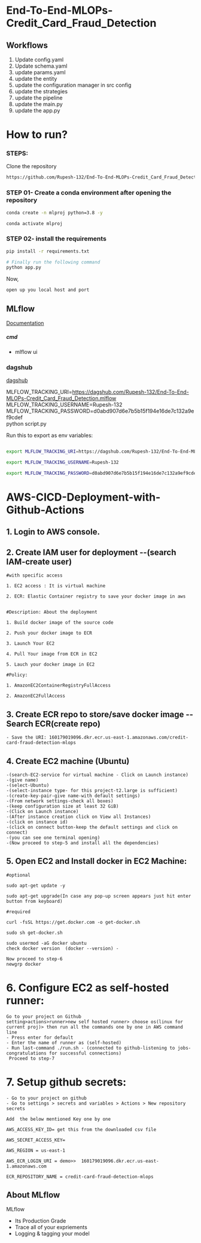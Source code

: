 # End-To-End-MLOPs-Credit_Card_Fraud_Detection

## Workflows
1. Update config.yaml
2. Update schema.yaml
3. update params.yaml
4. update the entity
5. update the configuration manager in src config
6. update the strategies
7. update the pipeline
8. update the main.py
9. update the app.py


# How to run?
### STEPS:

Clone the repository

```bash
https://github.com/Rupesh-132/End-To-End-MLOPs-Credit_Card_Fraud_Detection
```
### STEP 01- Create a conda environment after opening the repository

```bash
conda create -n mlproj python=3.8 -y
```

```bash
conda activate mlproj
```


### STEP 02- install the requirements
```bash
pip install -r requirements.txt
```


```bash
# Finally run the following command
python app.py
```

Now,
```bash
open up you local host and port
```



## MLflow

[Documentation](https://mlflow.org/docs/latest/index.html)


##### cmd
- mlflow ui

### dagshub
[dagshub](https://dagshub.com/)

MLFLOW_TRACKING_URI=https://dagshub.com/Rupesh-132/End-To-End-MLOPs-Credit_Card_Fraud_Detection.mlflow \
MLFLOW_TRACKING_USERNAME=Rupesh-132 \
MLFLOW_TRACKING_PASSWORD=d0abd907d6e7b5b15f194e16de7c132a9ef9cdef \
python script.py

Run this to export as env variables:

```bash

export MLFLOW_TRACKING_URI=https://dagshub.com/Rupesh-132/End-To-End-MLOPs-Credit_Card_Fraud_Detection.mlflow

export MLFLOW_TRACKING_USERNAME=Rupesh-132

export MLFLOW_TRACKING_PASSWORD=d0abd907d6e7b5b15f194e16de7c132a9ef9cdef

```



# AWS-CICD-Deployment-with-Github-Actions

## 1. Login to AWS console.

## 2. Create IAM user for deployment --(search IAM-create user)

	#with specific access

	1. EC2 access : It is virtual machine

	2. ECR: Elastic Container registry to save your docker image in aws


	#Description: About the deployment

	1. Build docker image of the source code

	2. Push your docker image to ECR

	3. Launch Your EC2 

	4. Pull Your image from ECR in EC2

	5. Lauch your docker image in EC2

	#Policy:

	1. AmazonEC2ContainerRegistryFullAccess

	2. AmazonEC2FullAccess

	
## 3. Create ECR repo to store/save docker image -- Search ECR(create repo)
    - Save the URI: 160179019096.dkr.ecr.us-east-1.amazonaws.com/credit-card-fraud-detection-mlops

	
## 4. Create EC2 machine (Ubuntu) 
    -(search-EC2-service for virtual machine - Click on Launch instance)
    -(give name)
    -(select-Ubuntu)
    -(select-instance type- for this project-t2.large is sufficient)
    -(create-key-pair-give name-with default settings)
    -(From network settings-check all boxes)
    -(keep configuration size at least 32 GiB)
    -(Click on Launch instance)
    -(After instance creation click on View all Instances)
    -(click on instance id)
    -(click on connect button-keep the default settings and click on connect)
    -(you can see one terminal opening)
    -(Now proceed to step-5 and install all the dependencies)

## 5. Open EC2 and Install docker in EC2 Machine:

	#optional

	sudo apt-get update -y

	sudo apt-get upgrade(In case any pop-up screen appears just hit enter button from keyboard)
	
	#required

	curl -fsSL https://get.docker.com -o get-docker.sh

	sudo sh get-docker.sh

	sudo usermod -aG docker ubuntu
    check docker version  (docker --version) -
    
    Now proceed to step-6
	newgrp docker
	
# 6. Configure EC2 as self-hosted runner:
    Go to your project on Github
    setting>actions>runner>new self hosted runner> choose os(linux for current proj)> then run all the commands one by one in AWS command line
    - Press enter for default
    - Enter the name of runner as (self-hosted)
    - Run last-command ./run.sh - (connected to github-listening to jobs-congratulations for successful connections)
     Proceed to step-7

# 7. Setup github secrets:
    
    - Go to your project on github
    - Go to settings > secrets and variables > Actions > New repository secrets

    Add  the below mentioned Key one by one

    AWS_ACCESS_KEY_ID= get this from the downloaded csv file

    AWS_SECRET_ACCESS_KEY=

    AWS_REGION = us-east-1

    AWS_ECR_LOGIN_URI = demo>>  160179019096.dkr.ecr.us-east-1.amazonaws.com

    ECR_REPOSITORY_NAME = credit-card-fraud-detection-mlops




## About MLflow 
MLflow

 - Its Production Grade
 - Trace all of your expriements
 - Logging & tagging your model

